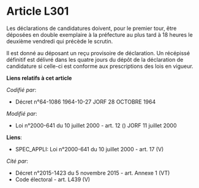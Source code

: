 # Article L301

Les déclarations de candidatures doivent, pour le premier tour, être déposées en double exemplaire à la préfecture au plus
tard à 18 heures le deuxième vendredi qui précède le scrutin.

Il est donné au déposant un reçu provisoire de déclaration. Un récépissé définitif est délivré dans les quatre jours du dépôt
de la déclaration de candidature si celle-ci est conforme aux prescriptions des lois en vigueur.

**Liens relatifs à cet article**

_Codifié par_:

  - Décret n°64-1086 1964-10-27 JORF 28 OCTOBRE 1964

_Modifié par_:

  - Loi n°2000-641 du 10 juillet 2000 - art. 12 () JORF 11 juillet 2000

**Liens**:

  - SPEC_APPLI: Loi n°2000-641 du 10 juillet 2000 - art. 17 (V)

_Cité par_:

  - Décret n°2015-1423 du 5 novembre 2015 - art. Annexe 1 (VT)
  - Code électoral - art. L439 (V)

